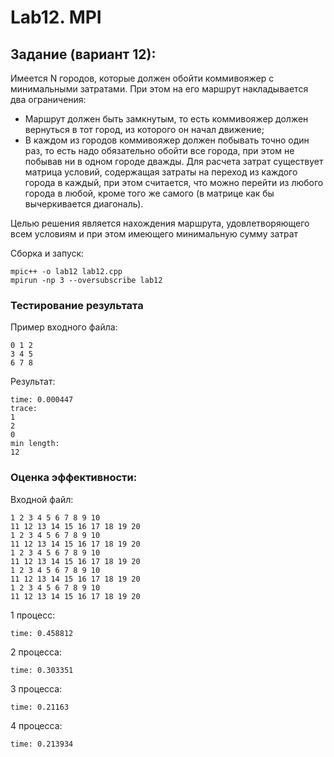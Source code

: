 # Lab12. MPI
## Задание (вариант 12):
Имеется N городов, которые должен
обойти коммивояжер с минимальными затратами. При этом на его маршрут
накладывается два ограничения: 
- Маршрут должен быть замкнутым, то есть коммивояжер должен
вернуться в тот город, из которого он начал движение;
- В каждом из городов коммивояжер должен побывать точно один
раз, то есть надо обязательно обойти все города, при этом не побывав ни в
одном городе дважды.
Для расчета затрат существует матрица условий, содержащая затраты
на переход из каждого города в каждый, при этом считается, что можно перейти из любого города в любой, кроме того же самого (в матрице как бы
вычеркивается диагональ). 

Целью решения является нахождения маршрута,
удовлетворяющего всем условиям и при этом имеющего минимальную сумму затрат

Сборка и запуск:
```
mpic++ -o lab12 lab12.cpp
mpirun -np 3 --oversubscribe lab12
``` 
### Тестирование результата
Пример входного файла:
```
0 1 2
3 4 5
6 7 8
``` 
Результат:
```
time: 0.000447
trace:
1
2
0
min length:
12
``` 
### Оценка эффективности:
Входной файл:
```
1 2 3 4 5 6 7 8 9 10
11 12 13 14 15 16 17 18 19 20
1 2 3 4 5 6 7 8 9 10
11 12 13 14 15 16 17 18 19 20
1 2 3 4 5 6 7 8 9 10
11 12 13 14 15 16 17 18 19 20
1 2 3 4 5 6 7 8 9 10
11 12 13 14 15 16 17 18 19 20
1 2 3 4 5 6 7 8 9 10
11 12 13 14 15 16 17 18 19 20
``` 
1 процесс:
```
time: 0.458812
``` 
2 процесса:
```
time: 0.303351
```  
3 процесса:
```
time: 0.21163
```  
4 процесса:
```
time: 0.213934
``` 

